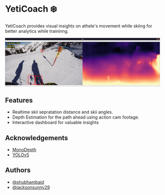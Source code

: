 
# YetiCoach ❄️

YetiCoach provides visual insights on athele's movement while skiing for better analytics while traininng.

![](sources/demo.gif)

## Features
- Realtime skii sepratation distance and skii angles.
- Depth Estimation for the path ahead using action cam footage.
- Interactive dashboard for valuable insights 


## Acknowledgements

 - [MonoDepth](https://github.com/nianticlabs/monodepth2)
 - [YOLOv5](https://github.com/ultralytics/yolov5)



## Authors

- [@shubhambaid](https://www.github.com/shubhambaid)
- [@jacksonsunny29](https://www.github.com/jacksonsunny29)

